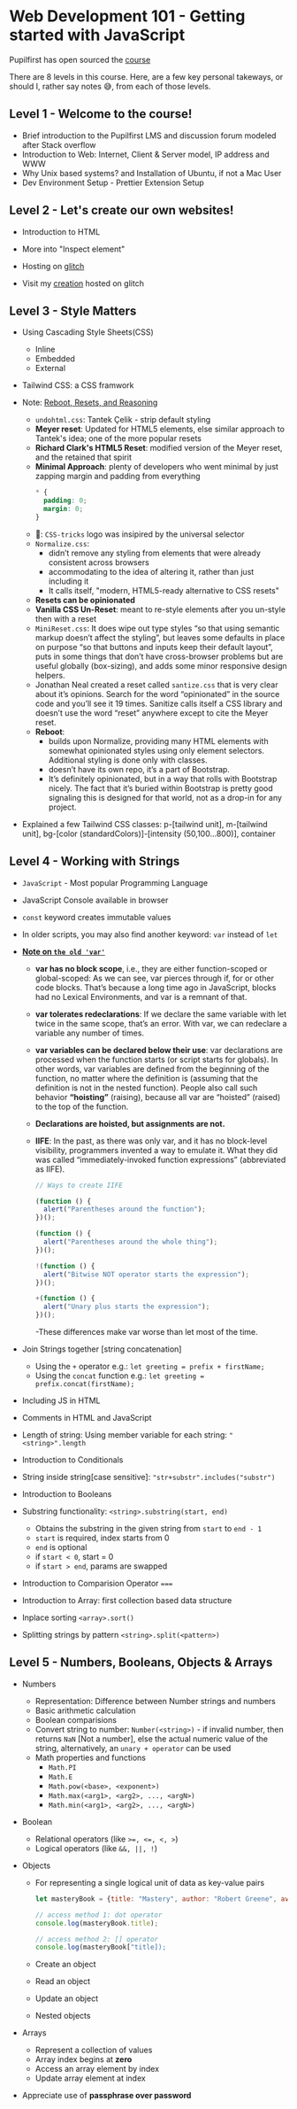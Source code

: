 # Web Development 101 - Getting started with JavaScript

Pupilfirst has open sourced the [course](https://www.pupilfirst.school/courses/1087)

There are 8 levels in this course. Here, are a few key personal takeways, or should I, rather say notes 😅, from each of those levels.

## Level 1 - Welcome to the course!

- Brief introduction to the Pupilfirst LMS and discussion forum modeled after Stack overflow
- Introduction to Web: Internet, Client & Server model, IP address and WWW
- Why Unix based systems? and Installation of Ubuntu, if not a Mac User
- Dev Environment Setup - Prettier Extension Setup

## Level 2 - Let's create our own websites!

- Introduction to HTML
- More into "Inspect element"
- Hosting on [glitch](https://glitch.com/)

- Visit my [creation](https://farm-story.glitch.me/) hosted on glitch

## Level 3 - Style Matters

- Using Cascading Style Sheets(CSS)

  - Inline
  - Embedded
  - External

- Tailwind CSS: a CSS framwork
- Note: [Reboot, Resets, and Reasoning](https://css-tricks.com/reboot-resets-reasoning/)
  - `undohtml.css`: Tantek Çelik - strip default styling
  - **Meyer reset**: Updated for HTML5 elements, else similar approach to Tantek's idea; one of the more popular resets
  - **Richard Clark's HTML5 Reset**: modified version of the Meyer reset, and the retained that spirit
  - **Minimal Approach**: plenty of developers who went minimal by just zapping margin and padding from everything
    ```css
    * {
      padding: 0;
      margin: 0;
    }
    ```
  - 🤡: `CSS-tricks` logo was insipired by the universal selector
  - `Normalize.css`:
    - didn’t remove any styling from elements that were already consistent across browsers
    - accommodating to the idea of altering it, rather than just including it
    - It calls itself, "modern, HTML5-ready alternative to CSS resets"
  - **Resets can be opinionated**
  - **Vanilla CSS Un-Reset**: meant to re-style elements after you un-style then with a reset
  - `MiniReset.css`: It does wipe out type styles “so that using semantic markup doesn’t affect the styling”, but leaves some defaults in place on purpose “so that buttons and inputs keep their default layout”, puts in some things that don’t have cross-browser problems but are useful globally (box-sizing), and adds some minor responsive design helpers.
  - Jonathan Neal created a reset called `santize.css` that is very clear about it’s opinions. Search for the word “opinionated” in the source code and you’ll see it 19 times. Sanitize calls itself a CSS library and doesn’t use the word “reset” anywhere except to cite the Meyer reset.
  - **Reboot**:
    - builds upon Normalize, providing many HTML elements with somewhat opinionated styles using only element selectors. Additional styling is done only with classes.
    - doesn’t have its own repo, it’s a part of Bootstrap.
    - It’s definitely opinionated, but in a way that rolls with Bootstrap nicely. The fact that it’s buried within Bootstrap is pretty good signaling this is designed for that world, not as a drop-in for any project.
- Explained a few Tailwind CSS classes: p-[tailwind unit], m-[tailwind unit], bg-[color (standardColors)]-[intensity (50,100...800)], container

## Level 4 - Working with Strings

- `JavaScript` - Most popular Programming Language
- JavaScript Console available in browser
- `const` keyword creates immutable values
- In older scripts, you may also find another keyword: `var` instead of `let`
- [**Note on `the old 'var'`**](https://javascript.info/var#var-tolerates-redeclarations)

  - **var has no block scope**, i.e., they are either function-scoped or global-scoped: As we can see, var pierces through if, for or other code blocks. That’s because a long time ago in JavaScript, blocks had no Lexical Environments, and var is a remnant of that.
  - **var tolerates redeclarations**: If we declare the same variable with let twice in the same scope, that’s an error. With var, we can redeclare a variable any number of times.
  - **var variables can be declared below their use**: var declarations are processed when the function starts (or script starts for globals). In other words, var variables are defined from the beginning of the function, no matter where the definition is (assuming that the definition is not in the nested function). People also call such behavior **“hoisting”** (raising), because all var are “hoisted” (raised) to the top of the function.
  - **Declarations are hoisted, but assignments are not.**
  - **IIFE**: In the past, as there was only var, and it has no block-level visibility, programmers invented a way to emulate it. What they did was called “immediately-invoked function expressions” (abbreviated as IIFE).

    ```javascript
    // Ways to create IIFE

    (function () {
      alert("Parentheses around the function");
    })();

    (function () {
      alert("Parentheses around the whole thing");
    })();

    !(function () {
      alert("Bitwise NOT operator starts the expression");
    })();

    +(function () {
      alert("Unary plus starts the expression");
    })();
    ```

    -These differences make var worse than let most of the time.

- Join Strings together [string concatenation]
  - Using the `+` operator e.g.: `let greeting = prefix + firstName;`
  - Using the `concat` function e.g.: `let greeting = prefix.concat(firstName);`
- Including JS in HTML
- Comments in HTML and JavaScript
- Length of string: Using member variable for each string: `"<string>".length`
- Introduction to Conditionals
- String inside string[case sensitive]: `"str+substr".includes("substr")`
- Introduction to Booleans
- Substring functionality: `<string>.substring(start, end)`
  - Obtains the substring in the given string from `start` to `end - 1`
  - `start` is required, index starts from 0
  - `end` is optional
  - if `start < 0`, start = 0
  - if `start > end`, params are swapped
- Introduction to Comparision Operator `===`
- Introduction to Array: first collection based data structure
- Inplace sorting `<array>.sort()`
- Splitting strings by pattern `<string>.split(<pattern>)`

## Level 5 - Numbers, Booleans, Objects & Arrays

- Numbers
  - Representation: Difference between Number strings and numbers
  - Basic arithmetic calculation
  - Boolean comparisions
  - Convert string to number: `Number(<string>)` - if invalid number, then returns `NaN` [Not a number], else the actual numeric value of the string, alternatively, an `unary + operator` can be used
  - Math properties and functions
    - `Math.PI`
    - `Math.E`
    - `Math.pow(<base>, <exponent>)`
    - `Math.max(<arg1>, <arg2>, ..., <argN>)`
    - `Math.min(<arg1>, <arg2>, ..., <argN>)`
- Boolean
  - Relational operators (like `>=, <=, <, >`)
  - Logical operators (like `&&, ||, !`)
- Objects

  - For representing a single logical unit of data as key-value pairs

    ```javascript
    let masteryBook = {title: "Mastery", author: "Robert Greene", availableCount: 5, format: "paperback"};

    // access method 1: dot operator
    console.log(masteryBook.title);

    // access method 2: [] operator
    console.log(masteryBook["title]);
    ```

  - Create an object
  - Read an object
  - Update an object
  - Nested objects

- Arrays
  - Represent a collection of values
  - Array index begins at **zero**
  - Access an array element by index
  - Update array element at index
- Appreciate use of **passphrase over password**
